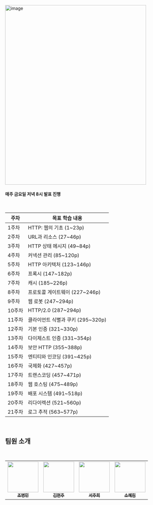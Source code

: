 <img width="458" height="585" alt="image" src="https://github.com/user-attachments/assets/938f19a5-ee7c-4064-a6f6-fe1affd25e13" />

<br/>

#### 매주 금요일 저녁 8시 발표 진행

<br/>

| 주차 | 목표 학습 내용                    |
| -------- | --------------------------------- |
| 1주차    | HTTP: 웹의 기초 (1~23p)           |
| 2주차    | URL과 리소스 (27~46p)             |
| 3주차    | HTTP 상태 메시지 (49~84p)         |
| 4주차    | 커넥션 관리 (85~120p)             |
| 5주차    | HTTP 아키텍처 (123~146p)          |
| 6주차    | 프록시 (147~182p)                 |
| 7주차    | 캐시 (185~226p)                   |
| 8주차    | 프로토콜 게이트웨이 (227~246p)    |
| 9주차    | 웹 로봇 (247~294p)                |
| 10주차   | HTTP/2.0 (287~294p)               |
| 11주차   | 클라이언트 식별과 쿠키 (295~320p) |
| 12주차   | 기본 인증 (321~330p)              |
| 13주차   | 다이제스트 인증 (331~354p)        |
| 14주차   | 보안 HTTP (355~388p)              |
| 15주차   | 엔티티와 인코딩 (391~425p)        |
| 16주차   | 국제화 (427~457p)                 |
| 17주차   | 트랜스코딩 (457~471p)             |
| 18주차   | 웹 호스팅 (475~489p)              |
| 19주차   | 배포 시스템 (491~518p)            |
| 20주차   | 리다이렉션 (521~560p)             |
| 21주차   | 로그 추적 (563~577p)              |

<br/>

## 팀원 소개

<br/>

<table>
  <tbody>
    <tr>
      <td align="center"><a href="https://github.com/merrybmc"><img src="https://avatars.githubusercontent.com/u/65064563?v=4" width="100px;" alt=""/><br /><sub><b>조병민</b></sub></a><br /></td>
      <td align="center"><a href="https://github.com/kkhhjjoo"><img src="https://avatars.githubusercontent.com/u/94750692?v=4" width="100px;" alt=""/><br /><sub><b>김현주</b></sub></a><br /></td>
      <td align="center"><a href="https://github.com/tjwngml"><img src="https://avatars.githubusercontent.com/u/226293705?v=4" width="100px;" alt=""/><br /><sub><b>서주희</b></sub></a><br /></td>
      <td align="center"><a href="https://github.com/sohyerim-dev"><img src="https://avatars.githubusercontent.com/u/226252533?v=4" width="100px;" alt=""/><br /><sub><b>소혜림</b></sub></a><br /></td>
     </tr>
  </tbody>
</table>
